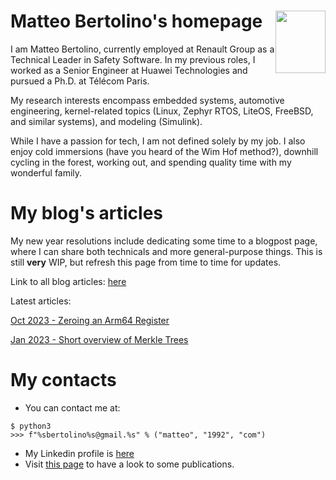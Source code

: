 # Matteo Bertolino's homepage <img src="https://matteobertolino92.github.io/assets/photo.png" width="80" height="100" style="float: right;" alt="" />

I am Matteo Bertolino, currently employed at Renault Group as a Technical Leader in Safety Software. In my previous roles, I worked as a Senior Engineer at Huawei Technologies and pursued a Ph.D. at Télécom Paris.

My research interests encompass embedded systems, automotive engineering, kernel-related topics (Linux, Zephyr RTOS, LiteOS, FreeBSD, and similar systems), and modeling (Simulink).

While I have a passion for tech, I am not defined solely by my job. I also enjoy cold immersions (have you heard of the Wim Hof method?), downhill cycling in the forest, working out, and spending quality time with my wonderful family.

# My blog's articles

My new year resolutions include dedicating some time to a blogpost page, where I can share both technicals and more general-purpose things. This is still **very** WIP, but refresh this page from time to time for updates.

Link to all blog articles: [here](https://matteobertolino92.github.io/posts)

Latest articles: 

[Oct 2023 - Zeroing an Arm64 Register](https://matteobertolino92.github.io/posts/zeroing_arm64)

[Jan 2023 - Short overview of Merkle Trees](https://matteobertolino92.github.io/posts/merkling)

# My contacts

- You can contact me at:
```
$ python3
>>> f"%sbertolino%s@gmail.%s" % ("matteo", "1992", "com")
```
- My Linkedin profile is [here](https://www.linkedin.com/in/matteo-bertolino-58859367/)
- Visit [this page](https://scholar.google.com/citations?hl=it&view_op=list_works&gmla=AJsN-F4EkN9F5lFywprcjZLVfYhtmIlhPiFidOzvmgAUXYTwf-Vp3L2mJnytU_Pqih30UG-LkiMTxVtyx1_-GDByew_o_tZeS04oP3kTZ14IycxFZlNDTq0&user=CGWU3TkAAAAJ) to have a look to some publications.
